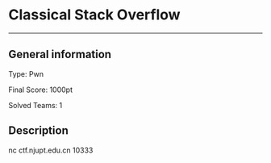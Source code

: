 # Classical Stack Overflow
---------

## General information

Type: Pwn

Final Score: 1000pt

Solved Teams: 1

## Description

nc ctf.njupt.edu.cn 10333